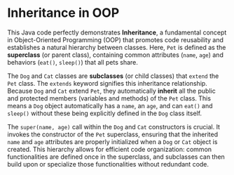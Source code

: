# Inheritance in OOP

This Java code perfectly demonstrates **Inheritance**, a fundamental concept in Object-Oriented Programming (OOP) that promotes code reusability and establishes a natural hierarchy between classes. Here, `Pet` is defined as the **superclass** (or parent class), containing common attributes (`name`, `age`) and behaviors (`eat()`, `sleep()`) that all pets share.

The `Dog` and `Cat` classes are **subclasses** (or child classes) that `extend` the `Pet` class. The `extends` keyword signifies this inheritance relationship. Because `Dog` and `Cat` extend `Pet`, they automatically **inherit** all the public and protected members (variables and methods) of the `Pet` class. This means a `Dog` object automatically has a `name`, an `age`, and can `eat()` and `sleep()` without these being explicitly defined in the `Dog` class itself.

The `super(name, age)` call within the `Dog` and `Cat` constructors is crucial. It invokes the constructor of the `Pet` superclass, ensuring that the inherited `name` and `age` attributes are properly initialized when a `Dog` or `Cat` object is created. This hierarchy allows for efficient code organization: common functionalities are defined once in the superclass, and subclasses can then build upon or specialize those functionalities without redundant code.
